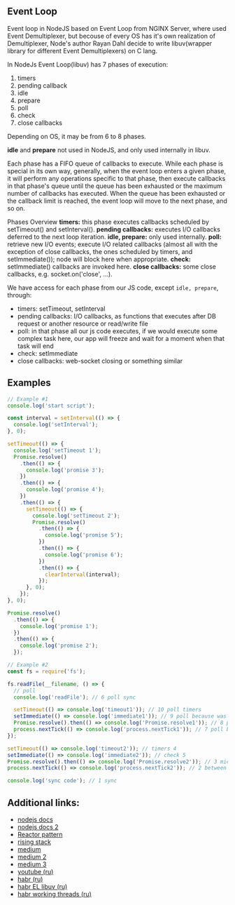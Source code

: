 ## Event Loop

Event loop in NodeJS based on Event Loop from NGINX Server, where used Event Demultiplexer, but becouse of every OS has it's own realization of Demultiplexer, Node's author Rayan Dahl decide to write libuv(wrapper library for different Event Demultiplexers) on C lang.   

In NodeJs Event Loop(libuv) has 7 phases of execution: 
1. timers
2. pending callback
3. idle
4. prepare
5. poll
6. check
7. close callbacks

Depending on OS, it may be from 6 to 8 phases.

**idle** and **prepare** not used in NodeJS, and only used internally in libuv.

Each phase has a FIFO queue of callbacks to execute. While each phase is special in its own way, generally, when the event loop enters a given phase, it will perform any operations specific to that phase, then execute callbacks in that phase's queue until the queue has been exhausted or the maximum number of callbacks has executed. When the queue has been exhausted or the callback limit is reached, the event loop will move to the next phase, and so on.

Phases Overview
**timers:** this phase executes callbacks scheduled by setTimeout() and setInterval().
**pending callbacks:** executes I/O callbacks deferred to the next loop iteration.
**idle, prepare:** only used internally.
**poll:** retrieve new I/O events; execute I/O related callbacks (almost all with the exception of close callbacks, the ones scheduled by timers, and setImmediate()); node will block here when appropriate.
**check:** setImmediate() callbacks are invoked here.
**close callbacks:** some close callbacks, e.g. socket.on('close', ...).

We have access for each phase from our JS code, except `idle, prepare`, through:
- timers: setTimeout, setInterval
- pending callbacks: I/O callbacks, as functions that executes after DB request or another resource or read/write file
- poll: in that phase all our js code executes, if we would execute some complex task here, our app will freeze and wait for a moment when that task will end
- check: setImmediate
- close callbacks: web-socket closing or something similar

## Examples
```js
// Example #1
console.log('start script');

const interval = setInterval(() => {
  console.log('setInterval');
}, 0);

setTimeout(() => {
  console.log('setTimeout 1');
  Promise.resolve()
    .then(() => {
      console.log('promise 3');
    })
    .then(() => {
      console.log('promise 4');
    })
    .then(() => {
      setTimeout(() => {
        console.log('setTimeout 2');
        Promise.resolve()
          .then(() => {
            console.log('promise 5');
          })
          .then(() => {
            console.log('promise 6');
          })
          .then(() => {
            clearInterval(interval);
          });
      }, 0);
    });
}, 0);

Promise.resolve()
  .then(() => {
    console.log('promise 1');
  })
  .then(() => {
    console.log('promise 2');
  });

// Example #2
const fs = require('fs');

fs.readFile(__filename, () => {
  // poll
  console.log('readFile'); // 6 poll sync

  setTimeout(() => console.log('timeout1')); // 10 poll timers
  setImmediate(() => console.log('immediate1')); // 9 poll because was executed in I/O callback check
  Promise.resolve().then(() => console.log('Promise.resolve1')); // 8 poll microtask after process.tick
  process.nextTick(() => console.log('process.nextTick1')); // 7 poll between phase callbacks
});

setTimeout(() => console.log('timeout2')); // timers 4
setImmediate(() => console.log('immediate2')); // check 5
Promise.resolve().then(() => console.log('Promise.resolve2')); // 3 microtask after process.tick
process.nextTick(() => console.log('process.nextTick2')); // 2 between phase callbacks

console.log('sync code'); // 1 sync
```

## Additional links:
- [nodejs docs](https://nodejs.org/en/docs/guides/event-loop-timers-and-nexttick/)
- [nodejs docs 2](https://nodejs.org/en/docs/guides/dont-block-the-event-loop/)
- [Reactor pattern](https://en.wikipedia.org/wiki/Reactor_pattern)
- [rising stack](https://blog.risingstack.com/node-js-at-scale-understanding-node-js-event-loop/)
- [medium](https://medium.com/devschacht/event-loop-timers-and-nexttick-18579cd122e0)
- [medium 2](https://blog.insiderattack.net/event-loop-and-the-big-picture-nodejs-event-loop-part-1-1cb67a182810)
- [medium 3](https://medium.com/the-node-js-collection/what-you-should-know-to-really-understand-the-node-js-event-loop-and-its-metrics-c4907b19da4c)
- [youtube (ru)](https://www.youtube.com/watch?v=7f787SsgknA)
- [habr (ru)](https://habr.com/ru/post/479062/)
- [habr EL libuv (ru)](https://habr.com/ru/post/336498/)
- [habr working threads (ru)](https://habr.com/ru/company/ruvds/blog/415659/)